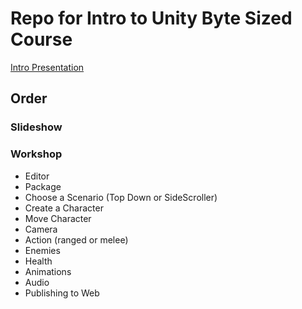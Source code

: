 # Repo for Intro to Unity Byte Sized Course

[Intro Presentation](https://docs.google.com/presentation/d/1b4qNDyn0lAfFbuW5v99yfX7oex0nXXz1osEcit3ORU8/edit?usp=sharing)

## Order

### Slideshow

### Workshop
- Editor
- Package
- Choose a Scenario (Top Down or SideScroller)
- Create a Character
- Move Character
- Camera
- Action (ranged or melee)
- Enemies
- Health
- Animations
- Audio
- Publishing to Web

